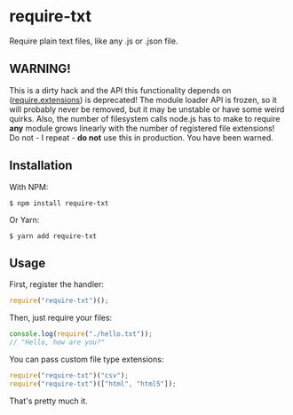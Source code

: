 require-txt
===========
Require plain text files, like any .js or .json file.

## WARNING!
This is a dirty hack and the API this functionality depends on ([require.extensions](https://nodejs.org/api/globals.html#globals_require_extensions)) is deprecated! The module loader API is frozen, so it will probably never be removed, but it may be unstable or have some weird quirks. Also, the number of filesystem calls node.js has to make to require __any__ module grows linearly with the number of registered file extensions!  
Do not - I repeat - __do not__ use this in production. You have been warned.

## Installation
With NPM:

```
$ npm install require-txt
```

Or Yarn:

```
$ yarn add require-txt
```


## Usage
First, register the handler:

```js
require("require-txt")();
```

Then, just require your files:

```js
console.log(require("./hello.txt"));
// "Hello, how are you?"
```

You can pass custom file type extensions:

```js
require("require-txt")("csv");
require("require-txt")(["html", "html5"]);
```

That's pretty much it.